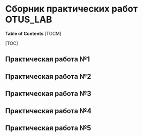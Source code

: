 # Сборник практических работ OTUS_LAB
**Table of Contents**
[TOCM]

[TOC]
## Практическая работа №1
## Практическая работа №2
## Практическая работа №3
## Практическая работа №4
## Практическая работа №5
